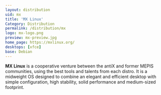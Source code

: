 ```yaml
---
layout: distribution
uid: mx
title: 'MX Linux'
Category: Distribution
permalink: /distribution/mx
logo: mx-logo.png
preview: mx-preview.jpg
home_page: https://mxlinux.org/
desktops: [xfce]
base: Debian
---
```


**MX Linux** is a cooperative venture between the antiX and former MEPIS communities, using the
 best tools and talents from each distro. It is a midweight OS designed to combine an elegant and 
 efficient desktop with simple configuration, high stability, solid performance and medium-sized 
 footprint.